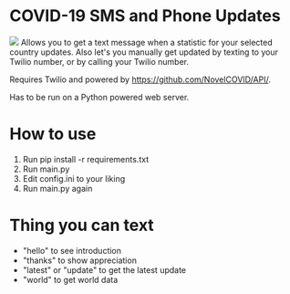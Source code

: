 # COVID-19 SMS and Phone Updates
<img src="https://i.imgur.com/fsR3tJx.png" />
Allows you to get a text message when a statistic for your selected country updates. Also let's you manually get updated by texting to your Twilio number, or by calling your Twilio number.

Requires Twilio and powered by https://github.com/NovelCOVID/API/.

Has to be run on a Python powered web server.

# How to use
1. Run pip install -r requirements.txt
2. Run main.py
3. Edit config.ini to your liking
4. Run main.py again

# Thing you can text
- "hello" to see introduction
- "thanks" to show appreciation
- "latest" or "update" to get the latest update
- "world" to get world data
